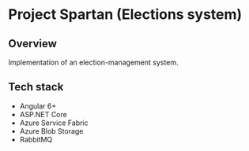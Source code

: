 # Project Spartan (Elections system)
## Overview
Implementation of an election-management system.

## Tech stack

* Angular 6+
* ASP.NET Core
* Azure Service Fabric
* Azure Blob Storage
* RabbitMQ
